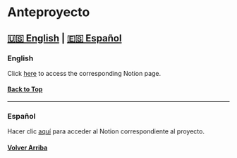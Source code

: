 # Anteproyecto

## [🇺🇸 English](#english) | [🇪🇸 Español](#español)

### English

Click [here](https://christian-millan-soria.notion.site/plotscore-7b99f56524704e96b75dc91d74cd3039) to access the corresponding Notion page.

#### [Back to Top](#anteproyecto)

---

### Español

Hacer clic [aquí](https://christian-millan-soria.notion.site/plotscore-93a62f5a1acf4c7289b809359ff0ccff) para acceder al Notion correspondiente al proyecto.

#### [Volver Arriba](#anteproyecto)
